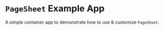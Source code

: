 # `PageSheet` Example App

A simple container app to demonstrate how to use & customize `PageSheet`.
